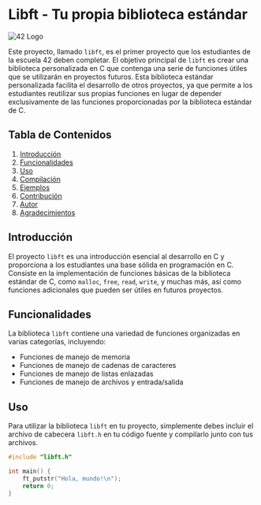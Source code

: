# Libft - Tu propia biblioteca estándar

![42 Logo](https://www.42.fr/wp-content/themes/42/images/42_logo_black.svg)

Este proyecto, llamado `libft`, es el primer proyecto que los estudiantes de la escuela 42 deben completar. El objetivo principal de `libft` es crear una biblioteca personalizada en C que contenga una serie de funciones útiles que se utilizarán en proyectos futuros. Esta biblioteca estándar personalizada facilita el desarrollo de otros proyectos, ya que permite a los estudiantes reutilizar sus propias funciones en lugar de depender exclusivamente de las funciones proporcionadas por la biblioteca estándar de C.

## Tabla de Contenidos

1. [Introducción](#introducción)
2. [Funcionalidades](#funcionalidades)
3. [Uso](#uso)
4. [Compilación](#compilación)
5. [Ejemplos](#ejemplos)
6. [Contribución](#contribución)
7. [Autor](#autor)
8. [Agradecimientos](#agradecimientos)

## Introducción

El proyecto `libft` es una introducción esencial al desarrollo en C y proporciona a los estudiantes una base sólida en programación en C. Consiste en la implementación de funciones básicas de la biblioteca estándar de C, como `malloc`, `free`, `read`, `write`, y muchas más, así como funciones adicionales que pueden ser útiles en futuros proyectos.

## Funcionalidades

La biblioteca `libft` contiene una variedad de funciones organizadas en varias categorías, incluyendo:

- Funciones de manejo de memoria
- Funciones de manejo de cadenas de caracteres
- Funciones de manejo de listas enlazadas
- Funciones de manejo de archivos y entrada/salida

## Uso

Para utilizar la biblioteca `libft` en tu proyecto, simplemente debes incluir el archivo de cabecera `libft.h` en tu código fuente y compilarlo junto con tus archivos.

```c
#include "libft.h"

int main() {
    ft_putstr("Hola, mundo!\n");
    return 0;
}
